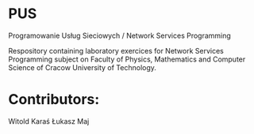 # PUS
Programowanie Usług Sieciowych / Network Services Programming 


Respository containing laboratory exercices for Network Services Programming subject on Faculty of Physics, Mathematics and Computer Science of Cracow University of Technology.



# Contributors:

Witold Karaś
Łukasz Maj 
